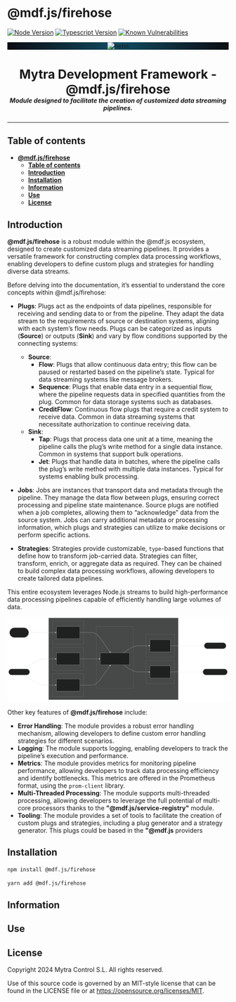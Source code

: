 # **@mdf.js/firehose**

[![Node Version](https://img.shields.io/static/v1?style=flat\&logo=node.js\&logoColor=green\&label=node\&message=%3E=20\&color=blue)](https://nodejs.org/en/)
[![Typescript Version](https://img.shields.io/static/v1?style=flat\&logo=typescript\&label=Typescript\&message=5.4\&color=blue)](https://www.typescriptlang.org/)
[![Known Vulnerabilities](https://img.shields.io/static/v1?style=flat\&logo=snyk\&label=Vulnerabilities\&message=0\&color=300A98F)](https://snyk.io/package/npm/snyk)

<!-- markdownlint-disable MD033 MD041 -->

<p align="center">
  <div style="text-align:center;background-image:radial-gradient(circle farthest-corner at 50% 50%, #104c60, #0c0c13);">
    <img src="https://assets.website-files.com/626a3ef32d23835d9b2e4532/6290ab1e2d3e0d922913a6e3_digitalizacion_ENG.svg"alt="netin"width="500">
  </div>
</p>

<h1 style="text-align:center;margin-bottom:0">Mytra Development Framework - @mdf.js/firehose</h1>
<h5 style="text-align:center;margin-top:0">Module designed to facilitate the creation of customized data streaming pipelines.</h5>

<!-- markdownlint-enable MD033 -->

***

## **Table of contents**

- [**@mdf.js/firehose**](#mdfjsfirehose)
  - [**Table of contents**](#table-of-contents)
  - [**Introduction**](#introduction)
  - [**Installation**](#installation)
  - [**Information**](#information)
  - [**Use**](#use)
  - [**License**](#license)

## **Introduction**

**@mdf.js/firehose** is a robust module within the @mdf.js ecosystem, designed to create customized data streaming pipelines. It provides a versatile framework for constructing complex data processing workflows, enabling developers to define custom plugs and strategies for handling diverse data streams.

Before delving into the documentation, it’s essential to understand the core concepts within @mdf.js/firehose:

- **Plugs**: Plugs act as the endpoints of data pipelines, responsible for receiving and sending data to or from the pipeline. They adapt the data stream to the requirements of source or destination systems, aligning with each system’s flow needs. Plugs can be categorized as inputs (**Source**) or outputs (**Sink**) and vary by flow conditions supported by the connecting systems:
  - **Source**:
    - **Flow**: Plugs that allow continuous data entry; this flow can be paused or restarted based on the pipeline’s state. Typical for data streaming systems like message brokers.
    - **Sequence**: Plugs that enable data entry in a sequential flow, where the pipeline requests data in specified quantities from the plug. Common for data storage systems such as databases.
    - **CreditFlow**: Continuous flow plugs that require a credit system to receive data. Common in data streaming systems that necessitate authorization to continue receiving data.
  - **Sink**:
    - **Tap**: Plugs that process data one unit at a time, meaning the pipeline calls the plug’s write method for a single data instance. Common in systems that support bulk operations.
    - **Jet**: Plugs that handle data in batches, where the pipeline calls the plug’s write method with multiple data instances. Typical for systems enabling bulk processing.

- **Jobs**: Jobs are instances that transport data and metadata through the pipeline. They manage the data flow between plugs, ensuring correct processing and pipeline state maintenance. Source plugs are notified when a job completes, allowing them to “acknowledge” data from the source system. Jobs can carry additional metadata or processing information, which plugs and strategies can utilize to make decisions or perform specific actions.

- **Strategies**: Strategies provide customizable, `type`-based functions that define how to transform job-carried data. Strategies can filter, transform, enrich, or aggregate data as required. They can be chained to build complex data processing workflows, allowing developers to create tailored data pipelines.

This entire ecosystem leverages Node.js streams to build high-performance data processing pipelines capable of efficiently handling large volumes of data.

![Firehose](./media/firehose-diagram.svg)

Other key features of **@mdf.js/firehose** include:

- **Error Handling**: The module provides a robust error handling mechanism, allowing developers to define custom error handling strategies for different scenarios.
- **Logging**: The module supports logging, enabling developers to track the pipeline’s execution and performance.
- **Metrics**: The module provides metrics for monitoring pipeline performance, allowing developers to track data processing efficiency and identify bottlenecks. This metrics are offered in the Prometheus format, using the `prom-client` library.
- **Multi-Threaded Processing**: The module supports multi-threaded processing, allowing developers to leverage the full potential of multi-core processors thanks to the **"@mdf.js/service-registry"** module.
- **Tooling**: The module provides a set of tools to facilitate the creation of custom plugs and strategies, including a plug generator and a strategy generator. This plugs could be based in the **"@mdf.js** providers

## **Installation**

```bash
npm install @mdf.js/firehose
```

```bash
yarn add @mdf.js/firehose
```

## **Information**

## **Use**

## **License**

Copyright 2024 Mytra Control S.L. All rights reserved.

Use of this source code is governed by an MIT-style license that can be found in the LICENSE file or at <https://opensource.org/licenses/MIT>.
